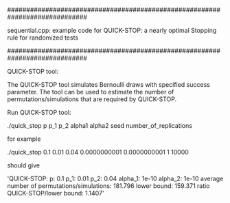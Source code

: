 #############################################################################

sequential.cpp:
example code for QUICK-STOP: a nearly optimal Stopping rule for randomized tests

#############################################################################

QUICK-STOP tool:

The QUICK-STOP tool simulates Bernoulli draws with specified success parameter. The tool can be used to
estimate the number of permutations/simulations that are required by QUICK-STOP.

Run QUICK-STOP tool:

 ./quick_stop p p_1 p_2 alpha1 alpha2 seed number_of_replications
 
for example
 
 ./quick_stop 0.1 0.01 0.04 0.0000000001 0.0000000001 1 10000
 
should give

'QUICK-STOP:
p: 0.1
p_1: 0.01
p_2: 0.04
alpha_1: 1e-10
alpha_2: 1e-10
average number of permutations/simulations: 181.796
lower bound: 159.371
ratio QUICK-STOP/lower bound: 1.1407'
